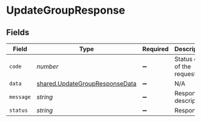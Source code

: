 # UpdateGroupResponse


## Fields

| Field                                                                                   | Type                                                                                    | Required                                                                                | Description                                                                             |
| --------------------------------------------------------------------------------------- | --------------------------------------------------------------------------------------- | --------------------------------------------------------------------------------------- | --------------------------------------------------------------------------------------- |
| `code`                                                                                  | *number*                                                                                | :heavy_minus_sign:                                                                      | Status code of the request.                                                             |
| `data`                                                                                  | [shared.UpdateGroupResponseData](../../../sdk/models/shared/updategroupresponsedata.md) | :heavy_minus_sign:                                                                      | N/A                                                                                     |
| `message`                                                                               | *string*                                                                                | :heavy_minus_sign:                                                                      | Response description.                                                                   |
| `status`                                                                                | *string*                                                                                | :heavy_minus_sign:                                                                      | Response                                                                                |